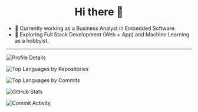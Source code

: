 <h1 align="center">Hi there 👋</h1>

- 🔭 Currently working as a Business Analyst in Embedded Software.  
- 🌱 Exploring Full Stack Development (Web + App) and Machine Learning as a hobbyist.

---

![Profile Details](http://github-profile-summary-cards.vercel.app/api/cards/profile-details?username=natural-mess&theme=dark)

![Top Languages by Repositories](http://github-profile-summary-cards.vercel.app/api/cards/repos-per-language?username=natural-mess&theme=dark)

![Top Languages by Commits](http://github-profile-summary-cards.vercel.app/api/cards/most-commit-language?username=natural-mess&theme=dark)

![GitHub Stats](http://github-profile-summary-cards.vercel.app/api/cards/stats?username=natural-mess&theme=dark)

![Commit Activity](http://github-profile-summary-cards.vercel.app/api/cards/productive-time?username=natural-mess&theme=dark&utcOffset=8)
